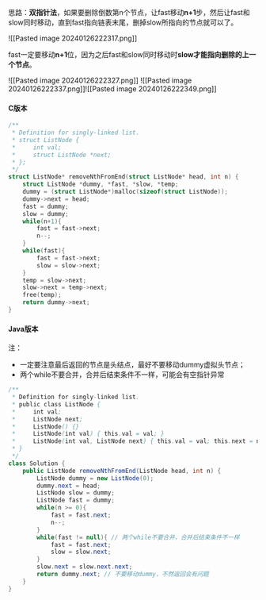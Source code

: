 思路：**双指针法**，如果要删除倒数第n个节点，让fast移动**n+1**步，然后让fast和slow同时移动，直到fast指向链表末尾，删掉slow所指向的节点就可以了。

![[Pasted image 20240126222317.png]]

fast一定要移动**n+1**位，因为之后fast和slow同时移动时**slow才能指向删除的上一个节点**。

![[Pasted image 20240126222327.png]]
![[Pasted image 20240126222337.png]]![[Pasted image 20240126222349.png]]

#### C版本
```c
/**
 * Definition for singly-linked list.
 * struct ListNode {
 *     int val;
 *     struct ListNode *next;
 * };
 */
struct ListNode* removeNthFromEnd(struct ListNode* head, int n) {
    struct ListNode *dummy, *fast, *slow, *temp;
    dummy = (struct ListNode*)malloc(sizeof(struct ListNode));
    dummy->next = head;
    fast = dummy;
    slow = dummy;
    while(n+1){
        fast = fast->next;
        n--;
    }
    while(fast){
        fast = fast->next;
        slow = slow->next;
    }
    temp = slow->next;
    slow->next = temp->next;
    free(temp);
    return dummy->next;
}
```


#### Java版本

注：
- 一定要注意最后返回的节点是头结点，最好不要移动dummy虚拟头节点；
- 两个while不要合并，合并后结束条件不一样，可能会有空指针异常

```java
/**
 * Definition for singly-linked list.
 * public class ListNode {
 *     int val;
 *     ListNode next;
 *     ListNode() {}
 *     ListNode(int val) { this.val = val; }
 *     ListNode(int val, ListNode next) { this.val = val; this.next = next; }
 * }
 */
class Solution {
    public ListNode removeNthFromEnd(ListNode head, int n) {
        ListNode dummy = new ListNode(0);
        dummy.next = head;
        ListNode slow = dummy;
        ListNode fast = dummy;
        while(n >= 0){
            fast = fast.next;
            n--;
        }
        while(fast != null){ // 两个while不要合并，合并后结束条件不一样
            fast = fast.next;
            slow = slow.next;
        }
        slow.next = slow.next.next;
        return dummy.next; // 不要移动dummy，不然返回会有问题
    }
}
```
